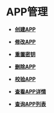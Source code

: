 # APP管理<a name="apig-phapi-180713034"></a>

-   **[创建APP](创建APP-21.md)**  

-   **[修改APP](修改APP-22.md)**  

-   **[重置密钥](重置密钥-23.md)**  

-   **[删除APP](删除APP-24.md)**  

-   **[校验APP](校验APP-25.md)**  

-   **[查看APP详情](查看APP详情-26.md)**  

-   **[查询APP列表](查询APP列表-27.md)**  


